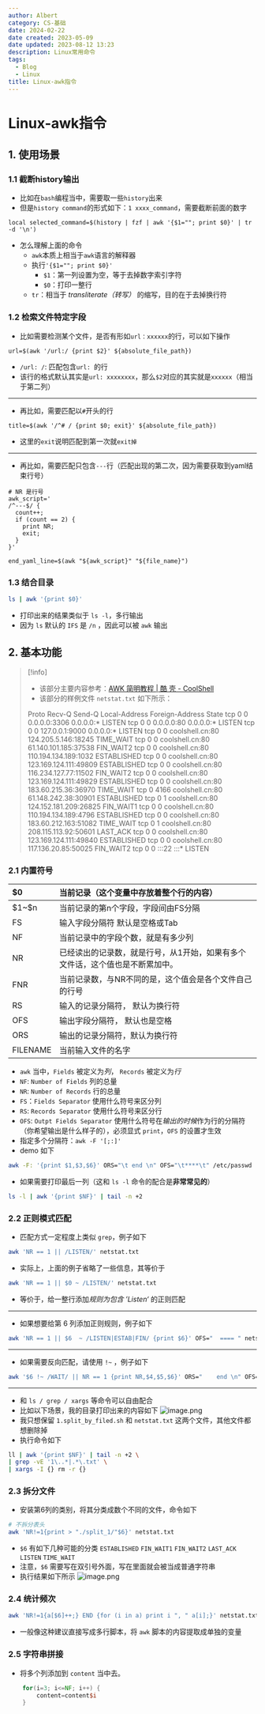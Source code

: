 ```yaml
---
author: Albert
category: CS-基础
date: 2024-02-22
date created: 2023-05-09
date updated: 2023-08-12 13:23
description: Linux常用命令
tags:
  - Blog
  - Linux
title: Linux-awk指令
---
```


# Linux-awk指令

## 1. 使用场景

### 1.1 截断history输出

- 比如在`bash`编程当中，需要取一些`history`出来
- 但是`history command`的形式如下：`1 xxxx_command`，需要截断前面的数字

```shell
local selected_command=$(history | fzf | awk '{$1=""; print $0}' | tr -d '\n')
```

- 怎么理解上面的命令
  - `awk`本质上相当于`awk`语言的解释器
  - 执行`'{$1=""; print $0}'`
    - `$1`：第一列设置为空，等于去掉数字索引字符
    - `$0`：打印一整行
  - `tr`：相当于 _transliterate（转写）_ 的缩写，目的在于去掉换行符

### 1.2 检索文件特定字段

- 比如需要检测某个文件，是否有形如`url：xxxxxx`的行，可以如下操作

```shell
url=$(awk '/url:/ {print $2}' ${absolute_file_path})
```

- `/url: /`: 匹配包含`url: `的行
- 该行的格式默认其实是`url: xxxxxxxx`，那么`$2`对应的其实就是`xxxxxx`（相当于第二列）

---

- 再比如，需要匹配以`#`开头的行

```shell
title=$(awk '/^# / {print $0; exit}' ${absolute_file_path})
```

- 这里的`exit`说明匹配到第一次就`exit掉`

---

- 再比如，需要匹配只包含`---`行（匹配出现的第二次，因为需要获取到yaml结束行号）

```shell
# NR 是行号
awk_script='
/^---$/ {
  count++;
  if (count == 2) {
    print NR;
    exit;
  }
}'

end_yaml_line=$(awk "${awk_script}" "${file_name}")
```

### 1.3 结合目录

```sh
ls | awk '{print $0}'
```

- 打印出来的结果类似于 `ls -l`，多行输出
- 因为 `ls` 默认的 `IFS` 是 `/n` ，因此可以被 `awk` 输出

## 2. 基本功能

> [!info]
>
> - 该部分主要内容参考：[AWK 简明教程 | 酷 壳 - CoolShell](https://coolshell.cn/articles/9070.html)
> - 该部分的样例文件 `netstat.txt` 如下所示：
>
> Proto Recv-Q Send-Q Local-Address Foreign-Address State
> tcp 0 0 0.0.0.0:3306 0.0.0.0:\* LISTEN
> tcp 0 0 0.0.0.0:80 0.0.0.0:\* LISTEN
> tcp 0 0 127.0.0.1:9000 0.0.0.0:\* LISTEN
> tcp 0 0 coolshell.cn:80 124.205.5.146:18245 TIME_WAIT
> tcp 0 0 coolshell.cn:80 61.140.101.185:37538 FIN_WAIT2
> tcp 0 0 coolshell.cn:80 110.194.134.189:1032 ESTABLISHED
> tcp 0 0 coolshell.cn:80 123.169.124.111:49809 ESTABLISHED
> tcp 0 0 coolshell.cn:80 116.234.127.77:11502 FIN_WAIT2
> tcp 0 0 coolshell.cn:80 123.169.124.111:49829 ESTABLISHED
> tcp 0 0 coolshell.cn:80 183.60.215.36:36970 TIME_WAIT
> tcp 0 4166 coolshell.cn:80 61.148.242.38:30901 ESTABLISHED
> tcp 0 1 coolshell.cn:80 124.152.181.209:26825 FIN_WAIT1
> tcp 0 0 coolshell.cn:80 110.194.134.189:4796 ESTABLISHED
> tcp 0 0 coolshell.cn:80 183.60.212.163:51082 TIME_WAIT
> tcp 0 1 coolshell.cn:80 208.115.113.92:50601 LAST_ACK
> tcp 0 0 coolshell.cn:80 123.169.124.111:49840 ESTABLISHED
> tcp 0 0 coolshell.cn:80 117.136.20.85:50025 FIN_WAIT2
> tcp 0 0 :::22 :::\* LISTEN

### 2.1 内置符号

| \$0      | 当前记录（这个变量中存放着整个行的内容）                                      |
| :------- | :---------------------------------------------------------------------------- |
| \$1~\$n  | 当前记录的第n个字段，字段间由FS分隔                                           |
| FS       | 输入字段分隔符 默认是空格或Tab                                                |
| NF       | 当前记录中的字段个数，就是有多少列                                            |
| NR       | 已经读出的记录数，就是行号，从1开始，如果有多个文件话，这个值也是不断累加中。 |
| FNR      | 当前记录数，与NR不同的是，这个值会是各个文件自己的行号                        |
| RS       | 输入的记录分隔符， 默认为换行符                                               |
| OFS      | 输出字段分隔符， 默认也是空格                                                 |
| ORS      | 输出的记录分隔符，默认为换行符                                                |
| FILENAME | 当前输入文件的名字                                                            |

- `awk` 当中，`Fields` 被定义为*列*， `Records` 被定义为*行*
- `NF`: `Number of Fields` 列的总量
- `NR`: `Number of Records` 行的总量
- `FS`：`Fields Separator` 使用什么符号来区分列
- `RS`: `Records Separator` 使用什么符号来区分行
- `OFS`: `Outpt Fields Separator` 使用什么符号在*输出的时候*作为行的分隔符（你希望输出是什么样子的），必须显式 `print`，`OFS` 的设置才生效
- 指定多个分隔符：`awk -F '[;:]' `
- demo 如下

```sh
awk -F: '{print $1,$3,$6}' ORS="\t end \n" OFS="\t****\t" /etc/passwd
```

- 如果需要打印最后一列（这和 `ls -l` 命令的配合是**非常常见的**）

```sh
ls -l | awk '{print $NF}' | tail -n +2
```

### 2.2 正则模式匹配

- 匹配方式一定程度上类似 `grep`，例子如下

```sh
awk 'NR == 1 || /LISTEN/' netstat.txt
```

- 实际上，上面的例子省略了一些信息，其等价于

```sh
awk 'NR == 1 || $0 ~ /LISTEN/' netstat.txt
```

- 等价于，给一整行添加*规则为包含 ’Listen‘* 的正则匹配

---

- 如果想要给第 6 列添加正则规则，例子如下

```sh
awk 'NR == 1 || $6  ~ /LISTEN|ESTAB|FIN/ {print $6}' OFS="  ==== " netstat.txt
```

---

- 如果需要反向匹配，请使用 `!~` ，例子如下

```sh
awk '$6 !~ /WAIT/ || NR == 1 {print NR,$4,$5,$6}' ORS="    end \n" OFS="    |    "   netstat.txt
```

---

- 和 `ls / grep / xargs` 等命令可以自由配合
- 比如以下场景，我的目录打印出来的内容如下
  ![image.png](https://img-20221128.oss-cn-shanghai.aliyuncs.com/img-2023-05/20230807191234.png)
- 我只想保留 `1.split_by_filed.sh` 和 `netstat.txt` 这两个文件，其他文件都想删除掉
- 执行命令如下

```sh
ll | awk '{print $NF}' | tail -n +2 \
| grep -vE '1\..*|.*\.txt' \
| xargs -I {} rm -r {}
```

### 2.3 拆分文件

- 安装第6列的类别，将其分类成数个不同的文件，命令如下

```sh
# 不拆分表头
awk 'NR!=1{print > "./split_1/"$6}' netstat.txt
```

- `$6` 有如下几种可能的分类 `ESTABLISHED` `FIN_WAIT1` `FIN_WAIT2` `LAST_ACK` `LISTEN` `TIME_WAIT`
- 注意，`$6` 需要写在双引号外面，写在里面就会被当成普通字符串
- 执行结果如下所示
  ![image.png](https://img-20221128.oss-cn-shanghai.aliyuncs.com/img-2023-05/20230807192017.png)

### 2.4 统计频次

```sh
awk 'NR!=1{a[$6]++;} END {for (i in a) print i ", " a[i];}' netstat.txt
```

- 一般像这种建议直接写成多行脚本，将 `awk` 脚本的内容提取成单独的变量

### 2.5 字符串拼接

- 将多个列添加到 `content` 当中去。

```awk
    for(i=3; i<=NF; i++) {
        content=content$i
    }
```
